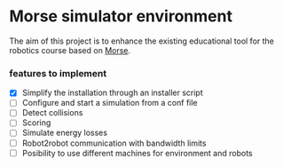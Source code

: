 # Morse simulator environment

The aim of this project is to enhance the existing educational tool for the robotics course based on [Morse](https://www.openrobots.org/morse/doc/stable/morse.html).

### features to implement
- [x] Simplify the installation through an installer script
- [ ] Configure and start a simulation from a conf file
- [ ] Detect collisions
- [ ] Scoring
- [ ] Simulate energy losses
- [ ] Robot2robot communication with bandwidth limits
- [ ] Posibility to use different machines for environment and robots

<!-- [] gestione multi robot -->
